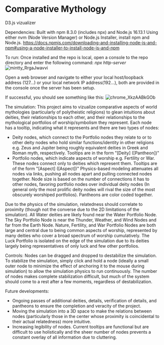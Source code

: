 # Comparative Mythology
 D3.js vizualizer

Dependencies:
Built with npm 8.3.0 (includes npx) and Node.js 16.13.1
Using either nvm (Node Version Manager) or Node.js Installer, install npm and Node.js. https://docs.npmjs.com/downloading-and-installing-node-js-and-npm#using-a-node-installer-to-install-node-js-and-npm

To run:
Once installed and the repo is local, open a console to the repo directory and enter the following command: _npx http-server_
![mintty_RrgaJwavvi](https://user-images.githubusercontent.com/35578683/156860497-d3330982-8279-4470-b524-1dce9782710f.png)

Open a web browser and navigate to either your local host/loopback address (127...) or your local network IP address(192...), both are provided in the console once the server has been setup.

If successful, you should see something like this:
![chrome_XkzAABkGOb](https://user-images.githubusercontent.com/35578683/156860992-bff95384-d2b1-4929-bd09-b5f520357dc0.png)

The simulation:
This project aims to vizualize comparative aspects of world mythologies (particularly of polytheistic religions) to glean intuitions about deities, their relationships to each other, and their relationships to the mythological portfolios of worship/symbolism they represent. Each node has a tooltip, indicating what it represents and there are two types of nodes: 
- Deity nodes, which connect to the Portfolio nodes they relate to or to other deity nodes who hold similar functions/identity in other religions e.g. Zeus and Jupiter being roughly equivalent deities in Greek and Roman myth, respectively. Tooltips are in the form "[Deity] ([Pantheon])"
- Portfolio nodes, which indicate aspects of worship e.g. Fertility or War. These nodes connect only to deities which represent them. Tooltips are of the form "[Aspect] ([Aspect])"
Physics-based modeling attenuates all nodes via links, pushing all nodes apart and pulling connected nodes together. Node size is based on the number of connections it has to other nodes, favoring portfolio nodes over individual deity nodes (In general only the most prolific deity nodes will rival the size of the most obscurely worshiped portfolios). Pantheons are color coded together.

Due to the physics of the simulation, relatedness should correlate to proximity (though not the converse due to the 2D limitations of the simulation). All Water deities are likely found near the Water Portfolio Node. The Sky Portfolio Node is near the Thunder, Weather, and Wind Nodes and far from the Earth Node. Nature, Fertility, and War Portfolio Nodes are both large and central due to being common aspects of worship, represented by many deities who cover a broad spectrum of worship cumulatively. The Luck Portfolio is isolated on the edge of the simulation due to its deities largely being representatives of only luck and few other portfolios. 

Controls: Nodes can be dragged and dropped to destabilize the simulation. To stabilize the simulation, simply click and hold a node (ideally a small outer node to minimize the effect of anchoring it to the mouse during simulation) to allow the simulation physics to run continuously. The number of nodes makes complete stabilization difficult, but much of the system should come to a rest after a few moments, regardless of destabilization.




Future developments:
- Ongoing passes of additional deities, details, verification of details, and pantheons to ensure the completion and veracity of the project.
- Moving the simulation into a 3D space to make the relations between nodes (particularly those in the center whose proximity is coincidental to their actual relatedness) more intuitive.
- Increasing legibility of nodes. Current tooltips are functional but are difficult to use holistically and the sheer number of nodes prevents a constant overlay of all information due to cluttering.
